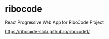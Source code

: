 # ribocode
React Progressive Web App for RiboCode Project

https://ribocode-slola.github.io/ribocode1/

